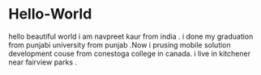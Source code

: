 # Hello-World
hello beautiful world
i am navpreet kaur from india . i done my graduation from punjabi university from punjab .Now i prusing mobile solution development couse from conestoga college in canada. i live in kitchener near fairview parks .
